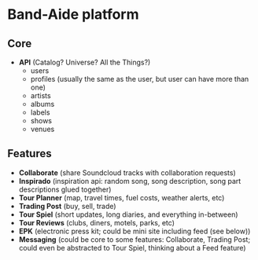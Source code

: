# Band-Aide platform

## Core
- **API** (Catalog? Universe? All the Things?)
	- users
	- profiles (usually the same as the user, but user can have more than one)
	- artists
	- albums
	- labels
	- shows
	- venues

## Features
- **Collaborate** (share Soundcloud tracks with collaboration requests)
- **Inspirado** (inspiration api: random song, song description, song part descriptions glued together)
- **Tour Planner** (map, travel times, fuel costs, weather alerts, etc)
- **Trading Post** (buy, sell, trade)
- **Tour Spiel** (short updates, long diaries, and everything in-between)
- **Tour Reviews** (clubs, diners, motels, parks, etc)
- **EPK** (electronic press kit; could be mini site including feed (see below))
- **Messaging** (could be core to some features: Collaborate, Trading Post; could even be abstracted to Tour Spiel, thinking about a Feed feature)
